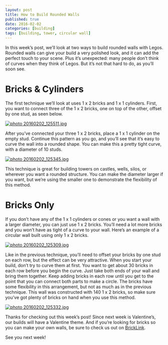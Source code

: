 ```yaml
---
layout: post
title: How to Build Rounded Walls
published: true
date: 2016-02-02
categories: [building]
tags: [building, tower, circular wall]
---
```


In this week’s post, we’ll look at two ways to build rounded walls with Legos.  Rounded walls can give your build a very polished look, and it can add the perfect touch to your scene.  Plus it’s unexpected: many people don’t think of curves when they think of Legos.  But it’s not that hard to do, as you’ll soon see.

# Bricks & Cylinders

The first technique we’ll look at uses 1 x 2 bricks and 1 x 1 cylinders.  First, you want to connect three of the 1 x 2 bricks, one on top of the other, offset by one stud, as seen below.

<a href="http://s63.photobucket.com/user/anellas/media/20160202_125511.jpg.html" target="_blank"><img src="http://i63.photobucket.com/albums/h144/anellas/20160202_125511.jpg" border="0" alt=" photo 20160202_125511.jpg"/></a>

After you’ve connected your three 1 x 2 bricks, place a 1 x 1 cylinder on the empty stud.  Continue this pattern as you go, and you’ll see that it’s easy to curve the wall into a rounded shape.  You can make this a pretty tight curve, with a diameter of 10 studs.

<a href="http://s63.photobucket.com/user/anellas/media/20160202_125345.jpg.html" target="_blank"><img src="http://i63.photobucket.com/albums/h144/anellas/20160202_125345.jpg" border="0" alt=" photo 20160202_125345.jpg"/></a>

This technique is great for building towers on castles, wells, silos, or wherever you want a rounded structure.  You can make the diameter larger if you want, but we’re using the smaller one to demonstrate the flexibility of this method.

# Bricks Only

If you don’t have any of the 1 x 1 cylinders or cones or you want a wall with a larger diameter, you can just use 1 x 2 bricks.  You’ll need a lot more bricks and you won’t have as tight of a curve to your wall.  Here’s an example of a circular wall built using only 1 x 2 bricks.  

<a href="http://s63.photobucket.com/user/anellas/media/20160202_125309.jpg.html" target="_blank"><img src="http://i63.photobucket.com/albums/h144/anellas/20160202_125309.jpg" border="0" alt=" photo 20160202_125309.jpg"/></a>

Like in the previous technique, you’ll need to offset your bricks by one stud on each row, but the effect can be very attractive.  When you start your build, don’t try to curve them at first.  You want to get about 30 bricks in each row before you begin the curve.   Just take both ends of your wall and bring them together.  Keep adding bricks in each row until you get to the point that you can connect both parts to make a circle.  The bricks have some flexibility in this arrangement, but not as much as in the previous technique.  This wall was constructed with 140 1 x 2 bricks, so make sure you’ve got plenty of bricks on hand when you use this method.

<a href="http://s63.photobucket.com/user/anellas/media/20160202_125332.jpg.html" target="_blank"><img src="http://i63.photobucket.com/albums/h144/anellas/20160202_125332.jpg" border="0" alt=" photo 20160202_125332.jpg"/></a>

Thanks for checking out this week’s post!  Since next week is Valentine’s, our builds will have a Valentine theme.  And if you’re looking for bricks so you can make your own walls, be sure to check us out on [BrickLink]( http://www.bricklink.com/store.asp?p=AdobeBrick).

See you next week!
